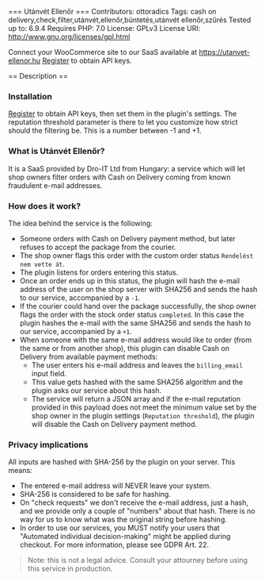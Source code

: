 === Utánvét Ellenőr ===
Contributors: ottoradics
Tags: cash on delivery,check,filter,utánvét,ellenőr,büntetés,utánvét ellenőr,szűrés
Tested up to: 6.9.4
Requires PHP: 7.0
License: GPLv3
License URI: http://www.gnu.org/licenses/gpl.html

Connect your WooCommerce site to our SaaS available at https://utanvet-ellenor.hu
[Register](https://utanvet-ellenor.hu/register) to obtain API keys.

== Description ==

### Installation
[Register](https://utanvet-ellenor.hu/register) to obtain API keys, then set them in the plugin's settings. The reputation threshold parameter is there to let you customize how strict should the filtering be. This is a number between -1 and +1.

### What is Utánvét Ellenőr?

It is a SaaS provided by Dro-IT Ltd from Hungary: a service which will let shop owners filter orders with Cash on Delivery coming from known fraudulent e-mail addresses.

### How does it work?

The idea behind the service is the following:
* Someone orders with Cash on Delivery payment method, but later refuses to accept the package from the courier.
* The shop owner flags this order with the custom order status `Rendelést nem vette át`.
* The plugin listens for orders entering this status.
* Once an order ends up in this status, the plugin will hash the e-mail address of the user on the shop server with SHA256 and sends the hash to our service, accompanied by a `-1`.
* If the courier could hand over the package successfully, the shop owner flags the order with the stock order status `completed`. In this case the plugin hashes the e-mail with the same SHA256 and sends the hash to our service, accompanied by a `+1`.
* When someone with the same e-mail address would like to order (from the same or from another shop), this plugin can disable Cash on Delivery from available payment methods:
  * The user enters his e-mail address and leaves the `billing_email` input field.
  * This value gets hashed with the same SHA256 algorithm and the plugin asks our service about this hash.
  * The service will return a JSON array and if the e-mail reputation provided in this payload does not meet the minimum value set by the shop owner in the plugin settings (`Reputation threshold`), the plugin will disable the Cash on Delivery payment method.

### Privacy implications

All inputs are hashed with SHA-256 by the plugin on your server. This means:
* The entered e-mail address  will NEVER leave your system.
* SHA-256 is considered to be safe for hashing.
* On "check requests" we don't receive the e-mail address, just a hash, and we provide only a couple of "numbers" about that hash. There is no way for us to know what was the original string before hashing.
* In order to use our services, you MUST notify your users that "Automated individual decision-making" might be applied during checkout. For more information, please see GDPR Art. 22.

> Note: this is not a legal advice. Consult your attourney before using this service in production.
